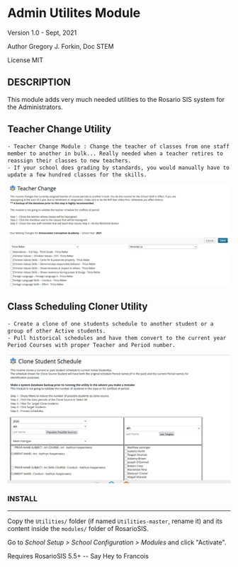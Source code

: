 Admin Utilites Module
==============================


Version 1.0 - Sept, 2021

Author Gregory J. Forkin, Doc STEM

License MIT

DESCRIPTION
-----------
This module adds very much needed utilities to the Rosario SIS system for the Administrators.

Teacher Change Utility
----------------------

	- Teacher Change Module : Change the teacher of classes from one staff member to another in bulk... Really needed when a teacher retires to reassign their classes to new teachers.
	- If your school does grading by standards, you would manually have to update a few hundred classes for the skills.
![screenshot](teacherBulkSave.png)

Class Scheduling Cloner Utility
--------------------------------------
	- Create a clone of one students schedule to another student or a group of other Active students.
	- Pull historical schedules and have them convert to the current year Period Courses with proper Teacher and Period number.
![screenshot](cloner.png)


### INSTALL
-------
Copy the `Utilities/` folder (if named `Utilities-master`, rename it) and its content inside the `modules/` folder of RosarioSIS.

Go to _School Setup > School Configuration > Modules_ and click "Activate".

Requires RosarioSIS 5.5+  -- Say Hey to Francois
